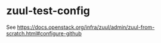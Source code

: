# zuul-test-config
See https://docs.openstack.org/infra/zuul/admin/zuul-from-scratch.html#configure-github
